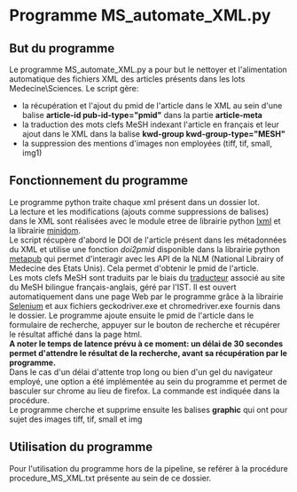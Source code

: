 # Programme MS_automate_XML.py

## But du programme
Le programme MS_automate_XML.py a pour but le nettoyer et l'alimentation automatique des fichiers XML des articles présents dans les lots Medecine\Sciences. Le script gère:
  - la récupération et l'ajout du pmid de l'article dans le XML au sein d'une balise **article-id pub-id-type="pmid"** dans la partie **article-meta**
  - la traduction des mots clefs MeSH indexant l'article en français et leur ajout dans le XML dans la balise **kwd-group kwd-group-type="MESH"**
  - la suppression des mentions d'images non employées (tiff, tif, small, img1)
  
## Fonctionnement du programme
Le programme python traite chaque xml présent dans un dossier lot.<br/>
La lecture et les modifications (ajouts comme suppressions de balises) dans le XML sont réalisées avec le module etree de librairie python [lxml](https://pypi.org/project/lxml/) et la librairie [minidom](https://docs.python.org/3/library/xml.dom.minidom.html).<br/>
Le script récupère d'abord le DOI de l'article présent dans les métadonnées du XML et utilise une fonction *doi2pmid* disponible dans la librairie python [metapub](https://pypi.org/project/metapub/) qui permet d'interagir avec les API de la NLM (National Librairy of Medecine des Etats Unis). Cela permet d'obtenir le pmid de l'article.<br/>
Les mots clefs MeSH sont traduits par le biais du [traducteur](http://ccsdmesh.in2p3.fr/FrenchMesh/admin/translate.jsp) associé au site du MeSH bilingue français-anglais, géré par l'IST. Il est ouvert automatiquement dans une page Web par le programme grâce à la librairie [Selenium](https://selenium-python.readthedocs.io/) et aux fichiers geckodriver.exe et chromedriver.exe fournis dans le dossier. Le programme ajoute ensuite le pmid de l'article dans le formulaire de recherche, appuyer sur le bouton de recherche et récupérer le résultat affiché dans la page html.<br/>
**A noter le temps de latence prévu à ce moment: un délai de 30 secondes permet d'attendre le résultat de la recherche, avant sa récupération par le programme.**<br/>
Dans le cas d'un délai d'attente trop long ou bien d'un gel du navigateur employé, une option a été implémentée au sein du programme et permet de basculer sur chrome au lieu de firefox. La commande est indiquée dans la procédure.<br/>
Le programme cherche et supprime ensuite les balises **graphic** qui ont pour sujet des images tiff, tif, small et img<br/>

## Utilisation du programme
Pour l'utilisation du programme hors de la pipeline, se reférer à la procédure procedure_MS_XML.txt présente au sein de ce dossier.
